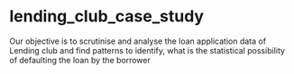 # lending_club_case_study
Our objective is to scrutinise and analyse the loan application data of Lending club and find patterns to identify, what is the statistical possibility of defaulting the loan by the borrower
